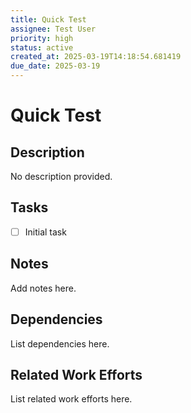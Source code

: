 ```yaml
---
title: Quick Test
assignee: Test User
priority: high
status: active
created_at: 2025-03-19T14:18:54.681419
due_date: 2025-03-19
---
```


# Quick Test

## Description
No description provided.

## Tasks
- [ ] Initial task

## Notes
Add notes here.

## Dependencies
List dependencies here.

## Related Work Efforts
List related work efforts here.